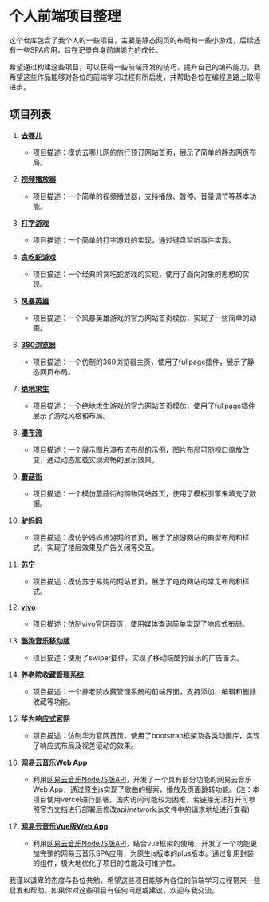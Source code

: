 <h1>个人前端项目整理</h1>
<p>这个仓库包含了我个人的一些项目，主要是静态网页的布局和一些小游戏，后续还有一些SPA应用，旨在记录自身前端能力的成长。</p>
<p>希望通过构建这些项目，可以获得一些前端开发的技巧，提升自己的编码能力。我希望这些作品能够对各位的前端学习过程有所启发，并帮助各位在编程道路上取得进步。</p>
<h2>项目列表</h2>
<ol>
	<li><p><strong><a href="https://sakurakash.github.io/project/去哪儿/index.html" target="_blank">去哪儿</a></strong></p>
		<ul>
			<li>项目描述：模仿去哪儿网的旅行预订网站首页，展示了简单的静态网页布局。</li>
		</ul>
	</li>
	<li><p><strong><a href="https://sakurakash.github.io/project/视频播放器/index.html" target="_blank">视频播放器</a></strong></p>
		<ul>
			<li>项目描述：一个简单的视频播放器，支持播放、暂停、音量调节等基本功能。</li>
		</ul>
	</li>
	<li><p><strong><a href="https://sakurakash.github.io/project/打字游戏/index.html" target="_blank">打字游戏</a></strong></p>
		<ul>
			<li>项目描述：一个简单的打字游戏的实现，通过键盘监听事件实现。</li>
		</ul>
	</li>
	<li><p><strong><a href="https://sakurakash.github.io/project/贪吃蛇游戏/index.html" target="_blank">贪吃蛇游戏</a></strong></p>
		<ul>
			<li>项目描述：一个经典的贪吃蛇游戏的实现，使用了面向对象的思想的实现。</li>
		</ul>
	</li>
	<li><p><strong><a href="https://sakurakash.github.io/project/风暴英雄/index.html" target="_blank">风暴英雄</a></strong></p>
		<ul>
			<li>项目描述：一个风暴英雄游戏的官方网站首页模仿，实现了一些简单的动画。</li>
		</ul>
	</li>
	<li><p><strong><a href="https://sakurakash.github.io/project/360浏览器/index.html" target="_blank">360浏览器</a></strong></p>
		<ul>
			<li>项目描述：一个仿制的360浏览器主页，使用了fullpage插件，展示了静态网页布局。</li>
		</ul>
	</li>
	<li><p><strong><a href="https://sakurakash.github.io/project/绝地求生/index.html" target="_blank">绝地求生</a></strong></p>
		<ul>
			<li>项目描述：一个绝地求生游戏的官方网站首页模仿，使用了fullpage插件展示了游戏风格和布局。</li>
		</ul>
	</li>
	<li><p><strong><a href="https://sakurakash.github.io/project/瀑布流/index.html" target="_blank">瀑布流</a></strong></p>
		<ul>
			<li>项目描述：一个展示图片瀑布流布局的示例，图片布局可随视口缩放改变，通过动态加载实现流畅的展示效果。</li>
		</ul>
	</li>
	<li><p><strong><a href="https://sakurakash.github.io/project/mogu/index.html" target="_blank">蘑菇街</a></strong></p>
		<ul>
			<li>项目描述：一个模仿蘑菇街的购物网站首页，使用了模板引擎来填充了数据。</li>
		</ul>
	</li>
	<li><p><strong><a href="https://sakurakash.github.io/project/lvmama/index.html" target="_blank">驴妈妈</a></strong></p>
		<ul>
			<li>项目描述：模仿驴妈妈旅游网的首页，展示了旅游网站的典型布局和样式，实现了楼层效果及广告关闭等交互。</li>
		</ul>
	</li>
	<li><p><strong><a href="https://sakurakash.github.io/project/suning/index.html" target="_blank">苏宁</a></strong></p>
		<ul>
			<li>项目描述：模仿苏宁易购的网站首页，展示了电商网站的常见布局和样式。</li>
		</ul>
	</li>
	<li><p><strong><a href="https://sakurakash.github.io/project/vivo/index.html" target="_blank">vivo</a></strong></p>
		<ul>
			<li>项目描述：仿制vivo官网首页，使用媒体查询简单实现了响应式布局。</li>
		</ul>
	</li>
	<li><p><strong><a href="https://sakurakash.github.io/project/酷狗音乐移动版/index.html" target="_blank">酷狗音乐移动版</a></strong></p>
		<ul>
			<li>项目描述：使用了swiper插件，实现了移动端酷狗音乐的广告首页。</li>
		</ul>
	</li>
	<li><p><strong><a href="https://sakurakash.github.io/project/养老院收藏管理系统/index.html" target="_blank">养老院收藏管理系统</a></strong></p>
		<ul>
			<li>项目描述：一个养老院收藏管理系统的前端界面，支持添加、编辑和删除收藏等功能。</li>
		</ul>
	</li>
	<li><p><strong><a href="https://sakurakash.github.io/project/Huawei/index.html" target="_blank">华为响应式官网</a></strong></p>
		<ul>
			<li>项目描述：仿制华为官网首页，使用了bootstrap框架及各类动画库，实现了响应式布局及视差滚动的效果。</li>
		</ul>
	</li>
	<li><p><strong><a href="https://sakurakash.github.io/project/music163/home/index.html" target="_blank">网易云音乐Web App</a></strong></p>
		<ul>
			<li>利用<a href="https://neteasecloudmusicapi.js.org/#/">网易云音乐NodeJS版API</a>，开发了一个具有部分功能的网易云音乐Web App，通过原生js实现了歌曲的搜索，播放及页面跳转功能。(注：本项目使用vercel进行部署，国内访问可能较为困难，若链接无法打开可参照官方文档进行部署后修改api/network.js文件中的请求地址进行查看)
			</li>
		</ul>
	</li>
	<li><p><strong><a href="https://sakurakash.github.io/project/music163-vue/dist/index.html" target="_blank">网易云音乐Vue版Web App</a></strong></p>
		<ul>
			<li>利用<a href="https://neteasecloudmusicapi.js.org/#/">网易云音乐NodeJS版API</a>，结合vue框架的使用，开发了一个功能更加完整的网易云音乐SPA应用，为原生js版本的plus版本。通过复用封装的组件，极大地优化了项目的性能及可维护性。
			</li>
		</ul>
	</li>
</ol>
<p>我谨以谦卑的态度与各位共勉，希望这些项目能够为各位的前端学习过程带来一些启发和帮助。如果你对这些项目有任何问题或建议，欢迎与我交流。</p>
